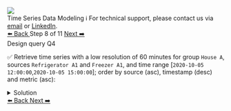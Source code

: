 <!-- TOP -->
<div class="top">
  <img src="https://datastax-academy.github.io/katapod-shared-assets/images/ds-academy-logo.svg" />
  <div class="scenario-title-section">
    <span class="scenario-title">Time Series Data Modeling</span>
    <span class="scenario-subtitle">ℹ️ For technical support, please contact us via <a href="mailto:aleksandr.volochnev@datastax.com">email</a> or <a href="https://dtsx.io/aleks">LinkedIn</a>.</span>
  </div>
</div>

<!-- NAVIGATION -->
<div id="navigation-top" class="navigation-top">
 <a href='command:katapod.loadPage?[{"step":"step7-astra"}]'
   class="btn btn-dark navigation-top-left">⬅️ Back
 </a>
<span class="step-count"> Step 8 of 11</span>
 <a href='command:katapod.loadPage?[{"step":"step9-astra"}]'
    class="btn btn-dark navigation-top-right">Next ➡️
  </a>
</div>

<!-- CONTENT -->

<div class="step-title">Design query Q4</div>

✅ Retrieve time series with a low resolution of 60 minutes for group `House A`, 
sources `Refrigerator A1` and `Freezer A1`, and time range [`2020-10-05 12:00:00`,`2020-10-05 15:00:00`]; 
order by source (asc), timestamp (desc) and metric (asc):

<details>
  <summary>Solution</summary>

```
SELECT * 
FROM time_series.series_by_source_low
WHERE group = 'House A'
  AND year = 2020
  AND source IN ('Refrigerator A1','Freezer A1')
  AND timestamp >= '2020-10-05 12:00:00'
  AND timestamp <= '2020-10-05 15:00:00';
```

</details>

<!-- NAVIGATION -->
<div id="navigation-bottom" class="navigation-bottom">
 <a href='command:katapod.loadPage?[{"step":"step7-astra"}]'
   class="btn btn-dark navigation-bottom-left">⬅️ Back
 </a>
 <a href='command:katapod.loadPage?[{"step":"step9-astra"}]'
    class="btn btn-dark navigation-bottom-right">Next ➡️
  </a>
</div>

